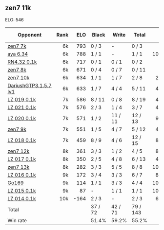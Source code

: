 ## zen7 11k ##

ELO: 546

Opponent | Rank | ELO | Black | Write | Total | Win rate
---------|-----:|----:|-------|-------|-------|-------:
[zen7 7k](zen7%207k.md) | 6k | 793 | 0 / 3 | - | 0 / 3 | 0.0%
[aya 6.34](aya%206.34.md) | 6k | 788 | 1 / 1 | - | 1 / 1 | 100.0%
[RN4.32 0.1k](RN4.32%200.1k.md) | 6k | 717 | 0 / 1 | 0 / 1 | 0 / 2 | 0.0%
[zen7 8k](zen7%208k.md) | 6k | 671 | 0 / 4 | 0 / 7 | 0 / 11 | 0.0%
[zen7 10k](zen7%2010k.md) | 6k | 634 | 1 / 1 | 1 / 7 | 2 / 8 | 25.0%
[DariushGTP3.1.5.7 lv1](DariushGTP3.1.5.7%20lv1.md) | 6k | 633 | 1 / 7 | 4 / 4 | 5 / 11 | 45.5%
[LZ 019 0.1k](LZ%20019%200.1k.md) | 7k | 586 | 8 / 11 | 0 / 8 | 8 / 19 | 42.1%
[LZ 021 0.1k](LZ%20021%200.1k.md) | 7k | 576 | 2 / 3 | 1 / 4 | 3 / 7 | 42.9%
[LZ 020 0.1k](LZ%20020%200.1k.md) | 7k | 571 | 1 / 2 | 11 / 11 | 12 / 13 | 92.3%
[zen7 9k](zen7%209k.md) | 7k | 551 | 1 / 5 | 4 / 7 | 5 / 12 | 41.7%
[LZ 018 0.1k](LZ%20018%200.1k.md) | 7k | 459 | 8 / 9 | 4 / 6 | 12 / 15 | 80.0%
[zen7 12k](zen7%2012k.md) | 8k | 361 | 3 / 3 | 1 / 2 | 4 / 5 | 80.0%
[LZ 017 0.1k](LZ%20017%200.1k.md) | 8k | 350 | 2 / 5 | 4 / 8 | 6 / 13 | 46.2%
[zen7 13k](zen7%2013k.md) | 8k | 282 | 3 / 3 | 5 / 5 | 8 / 8 | 100.0%
[LZ 016 0.1k](LZ%20016%200.1k.md) | 9k | 172 | 3 / 4 | 3 / 3 | 6 / 7 | 85.7%
[Go169](Go169.md) | 9k | 114 | 1 / 1 | 3 / 3 | 4 / 4 | 100.0%
[LZ 015 0.1k](LZ%20015%200.1k.md) | 9k | 87 | - | 1 / 1 | 1 / 1 | 100.0%
[LZ 014 0.1k](LZ%20014%200.1k.md) | 10k | -164 | 2 / 3 | - | 2 / 3 | 66.7%
Total | | | 37 / 72 | 42 / 71 | 79 / 143 | 
Win rate| | | 51.4% | 59.2% | 55.2% | 
